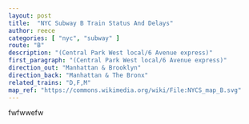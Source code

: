 ```yaml
---
layout: post
title:  "NYC Subway B Train Status And Delays"
author: reece
categories: [ "nyc", "subway" ]
route: "B"
description: "(Central Park West local/6 Avenue express)"
first_paragraph: "(Central Park West local/6 Avenue express)"
direction_out: "Manhattan & Brooklyn"
direction_back: "Manhattan & The Bronx"
related_trains: "D,F,M"
map_ref: "https://commons.wikimedia.org/wiki/File:NYCS_map_B.svg"
---
```


fwfwwefw

